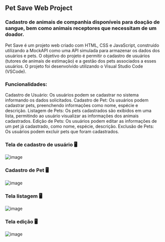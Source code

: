 ## Pet Save Web Project 
### Cadastro de animais de companhia disponíveis para doação de sangue, bem como animais receptores que necessitam de um doador. 

Pet Save é um projeto web criado com HTML, CSS e JavaScript, construído utilizando a MockAPI como uma API simulada para armazenar os dados dos usuários e pets. O objetivo do projeto é permitir o cadastro de usuários (tutores de animais de estimação) e a gestão dos pets associados a esses usuários. O projeto foi desenvolvido utilizando o Visual Studio Code (VSCode).

### Funcionalidades:

Cadastro de Usuário: Os usuários podem se cadastrar no sistema informando os dados solicitados.
Cadastro de Pet: Os usuários podem cadastrar pets, preenchendo informações como nome, espécie e descrição.
Listagem de Pets: Os pets cadastrados são exibidos em uma lista, permitindo ao usuário visualizar as informações dos animais cadastrados.
Edição de Pets: Os usuários podem editar as informações de um pet já cadastrado, como nome, espécie, descrição.
Exclusão de Pets: Os usuários podem excluir pets que foram cadastrados.

### Tela de cadastro de usuário 🖥️
![image](https://github.com/RafaelaRomin/PetSave/assets/124751861/40eab44c-7d28-4631-bef5-846c53c1a857)

### Cadastro de Pet 🖥️
![image](https://github.com/RafaelaRomin/PetSave/assets/124751861/9e99e87f-3aaf-4f03-b3cb-770bae66e126)

### Tela listagem 🖥️
![image](https://github.com/RafaelaRomin/PetSave/assets/124751861/b8fe2289-16c0-41c7-8730-8db87270a4d2)

### Tela edição 🖥️
![image](https://github.com/RafaelaRomin/PetSave/assets/124751861/0741338a-2ddd-4f13-86cc-1b859149a954)


